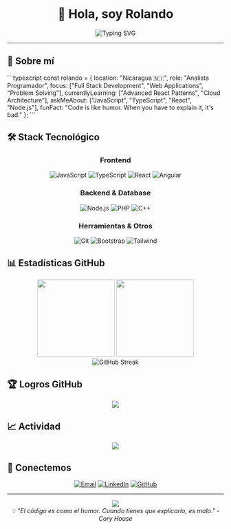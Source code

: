 <div align="center">

# 👋 Hola, soy Rolando

<img src="https://readme-typing-svg.herokuapp.com?font=Fira+Code&size=22&duration=3000&pause=1000&color=00D9FF&center=true&vCenter=true&width=435&lines=Analista+Programador;Desarrollador+Full+Stack;De+Nicaragua+🇳🇮" alt="Typing SVG" />

</div>

---

## 🚀 Sobre mí

\`\`\`typescript
const rolando = {
    location: "Nicaragua 🇳🇮",
    role: "Analista Programador",
    focus: ["Full Stack Development", "Web Applications", "Problem Solving"],
    currentlyLearning: ["Advanced React Patterns", "Cloud Architecture"],
    askMeAbout: ["JavaScript", "TypeScript", "React", "Node.js"],
    funFact: "Code is like humor. When you have to explain it, it's bad."
};
\`\`\`

## 🛠️ Stack Tecnológico

<div align="center">

### Frontend
![JavaScript](https://img.shields.io/badge/JavaScript-F7DF1E?style=for-the-badge&logo=javascript&logoColor=black)
![TypeScript](https://img.shields.io/badge/TypeScript-007ACC?style=for-the-badge&logo=typescript&logoColor=white)
![React](https://img.shields.io/badge/React-20232A?style=for-the-badge&logo=react&logoColor=61DAFB)
![Angular](https://img.shields.io/badge/Angular-DD0031?style=for-the-badge&logo=angular&logoColor=white)

### Backend & Database
![Node.js](https://img.shields.io/badge/Node.js-43853D?style=for-the-badge&logo=node.js&logoColor=white)
![PHP](https://img.shields.io/badge/PHP-777BB4?style=for-the-badge&logo=php&logoColor=white)
![C++](https://img.shields.io/badge/C++-00599C?style=for-the-badge&logo=c%2B%2B&logoColor=white)

### Herramientas & Otros
![Git](https://img.shields.io/badge/Git-F05032?style=for-the-badge&logo=git&logoColor=white)
![Bootstrap](https://img.shields.io/badge/Bootstrap-563D7C?style=for-the-badge&logo=bootstrap&logoColor=white)
![Tailwind](https://img.shields.io/badge/Tailwind_CSS-38B2AC?style=for-the-badge&logo=tailwind-css&logoColor=white)

</div>

## 📊 Estadísticas GitHub

<div align="center">
  <img height="180em" src="https://github-readme-stats.vercel.app/api?username=r0lm0&show_icons=true&theme=tokyonight&include_all_commits=true&count_private=true&hide_border=true&bg_color=0D1117"/>
  <img height="180em" src="https://github-readme-stats.vercel.app/api/top-langs/?username=r0lm0&layout=compact&langs_count=8&theme=tokyonight&hide_border=true&bg_color=0D1117"/>
</div>

<div align="center">
  <img src="https://github-readme-streak-stats.herokuapp.com/?user=r0lm0&theme=tokyonight&hide_border=true&background=0D1117" alt="GitHub Streak" />
</div>

## 🏆 Logros GitHub

<div align="center">
  <img src="https://github-profile-trophy.vercel.app/?username=r0lm0&theme=tokyonight&no-frame=true&no-bg=true&margin-w=4&row=1" />
</div>

## 📈 Actividad

<div align="center">
  <img src="https://github-readme-activity-graph.vercel.app/graph?username=r0lm0&theme=tokyo-night&hide_border=true&bg_color=0D1117" />
</div>

## 🤝 Conectemos

<div align="center">

[![Email](https://img.shields.io/badge/Email-D14836?style=for-the-badge&logo=gmail&logoColor=white)](mailto:r0lm033@yahoo.es)
[![LinkedIn](https://img.shields.io/badge/LinkedIn-0077B5?style=for-the-badge&logo=linkedin&logoColor=white)](https://linkedin.com/in/lenin-osorio)
[![GitHub](https://img.shields.io/badge/GitHub-100000?style=for-the-badge&logo=github&logoColor=white)](https://github.com/r0lm0)

</div>

---

<div align="center">
  <img src="https://komarev.com/ghpvc/?username=r0lm0&color=00D9FF&style=for-the-badge&label=PROFILE+VIEWS" />
</div>

<div align="center">
  <i>💡 "El código es como el humor. Cuando tienes que explicarlo, es malo." - Cory House</i>
</div>
